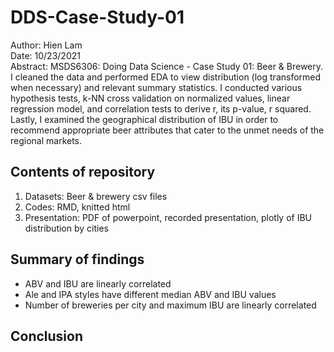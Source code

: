 # DDS-Case-Study-01  
Author: Hien Lam    
Date: 10/23/2021    
Abstract: MSDS6306: Doing Data Science - Case Study 01: Beer & Brewery. I cleaned the data and performed EDA to view distribution (log transformed when necessary) and relevant summary statistics. I conducted various hypothesis tests, k-NN cross validation on normalized values, linear regression model, and correlation tests to derive r, its p-value, r squared. Lastly, I examined the geographical distribution of IBU in order to recommend appropriate beer attributes that cater to the unmet needs of the regional markets.

## Contents of repository

1. Datasets: Beer & brewery csv files  
2. Codes: RMD, knitted html
3. Presentation: PDF of powerpoint, recorded presentation, plotly of IBU distribution by cities

## Summary of findings

- ABV and IBU are linearly correlated  
- Ale and IPA styles have different median ABV and IBU values
- Number of breweries per city and maximum IBU are linearly correlated

## Conclusion

